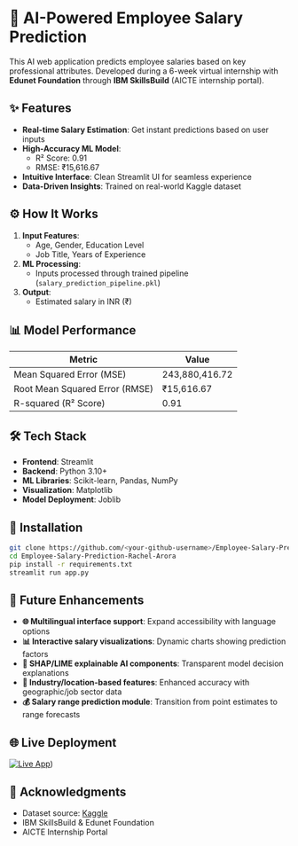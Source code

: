 # 💼 AI-Powered Employee Salary Prediction

This AI web application predicts employee salaries based on key professional attributes. Developed during a 6-week virtual internship with **Edunet Foundation** through **IBM SkillsBuild** (AICTE internship portal).

## ✨ Features
- **Real-time Salary Estimation**: Get instant predictions based on user inputs
- **High-Accuracy ML Model**: 
  - R² Score: 0.91 
  - RMSE: ₹15,616.67
- **Intuitive Interface**: Clean Streamlit UI for seamless experience
- **Data-Driven Insights**: Trained on real-world Kaggle dataset

## ⚙️ How It Works
1. **Input Features**:
   - Age, Gender, Education Level
   - Job Title, Years of Experience
2. **ML Processing**:
   - Inputs processed through trained pipeline (`salary_prediction_pipeline.pkl`)
3. **Output**:
   - Estimated salary in INR (₹)

## 📊 Model Performance
| Metric | Value |
|--------|-------|
| Mean Squared Error (MSE) | 243,880,416.72 |
| Root Mean Squared Error (RMSE) | ₹15,616.67 |
| R-squared (R² Score) | 0.91 |

## 🛠️ Tech Stack
- **Frontend**: Streamlit
- **Backend**: Python 3.10+
- **ML Libraries**: Scikit-learn, Pandas, NumPy
- **Visualization**: Matplotlib
- **Model Deployment**: Joblib

## 🚀 Installation
```bash
git clone https://github.com/<your-github-username>/Employee-Salary-Prediction-Rachel-Arora.git
cd Employee-Salary-Prediction-Rachel-Arora
pip install -r requirements.txt
streamlit run app.py
```
## 🔮 Future Enhancements
- **🌐 Multilingual interface support**: Expand accessibility with language options
- **📊 Interactive salary visualizations**: Dynamic charts showing prediction factors
- **🤖 SHAP/LIME explainable AI components**: Transparent model decision explanations
- **🏢 Industry/location-based features**: Enhanced accuracy with geographic/job sector data
- **💰 Salary range prediction module**: Transition from point estimates to range forecasts

## 🌐 Live Deployment
[![Live App](https://img.shields.io/badge/🚀_Live_App-Click_Here-FF4B4B?style=for-the-badge)](https://smartsalarypredictor.streamlit.app/))

## 🙏 Acknowledgments
- Dataset source: [Kaggle](https://www.kaggle.com/)
- IBM SkillsBuild & Edunet Foundation
- AICTE Internship Portal


